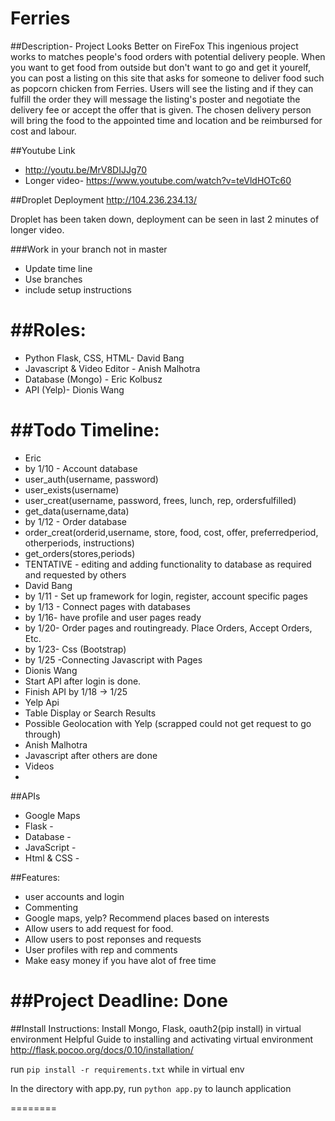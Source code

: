 Ferries
====

##Description- Project Looks Better on FireFox
 This ingenious project works to matches people's food orders with potential delivery people. When you want to get food from outside but don't want to go and get it yourelf, you can post a listing on this site that asks for someone to deliver food such as popcorn chicken from Ferries. Users will see the listing and if they can fulfill the order they will message the listing's poster and negotiate the delivery fee or accept the offer that is given. The chosen delivery person will bring the food to the appointed time and location and be reimbursed for cost and labour.
 

##Youtube Link
* http://youtu.be/MrV8DIJJg70
* Longer video- https://www.youtube.com/watch?v=teVldHOTc60

##Droplet Deployment
http://104.236.234.13/

Droplet has been taken down, deployment can be seen in last 2 minutes of longer video.
 
###Work in your branch not in master

* Update time line
* Use branches
* include setup instructions

##Roles:
=====
* Python Flask, CSS, HTML- David Bang
* Javascript & Video Editor - Anish Malhotra
* Database (Mongo) - Eric Kolbusz
* API (Yelp)- Dionis Wang

##Todo Timeline:
=======
* Eric
 * by 1/10 - Account database
  * user_auth(username, password)
  * user_exists(username)
  * user_creat(username, password, frees, lunch, rep, ordersfulfilled)
  * get_data(username,data)
 * by 1/12 - Order database
  * order_creat(orderid,username, store, food, cost, offer, preferredperiod, otherperiods, instructions)
  * get_orders(stores,periods)
 * TENTATIVE - editing and adding functionality to database as required and requested by others
* David Bang
 * by 1/11 - Set up framework for login, register, account specific pages
 * by 1/13 - Connect pages with databases
 * by 1/16- have profile and user pages ready
 * by 1/20- Order pages and routingready. Place Orders, Accept Orders, Etc.
 * by 1/23- Css (Bootstrap)
 * by 1/25 -Connecting Javascript with Pages
* Dionis Wang
 * Start API after login is done.
 * Finish API by 1/18 -> 1/25
 * Yelp Api
 * Table Display or Search Results
 * Possible Geolocation with Yelp (scrapped could not get request to go through)
* Anish Malhotra
 * Javascript after others are done
 * Videos
 * 
##APIs
* Google Maps
* Flask -
* Database -
* JavaScript -
* Html & CSS -

##Features:
* user accounts and login
* Commenting
* Google maps, yelp? Recommend places based on interests
* Allow users to add request for food.
* Allow users to post reponses and requests
* User profiles with rep and comments
* Make easy money if you have alot of free time


##Project Deadline: Done
=========

##Install Instructions:
Install Mongo, Flask, oauth2(pip install) in virtual environment
Helpful Guide to installing and activating virtual environment http://flask.pocoo.org/docs/0.10/installation/

run `pip install -r requirements.txt` while in virtual env

In the directory with app.py, run `python app.py` to launch application

========
